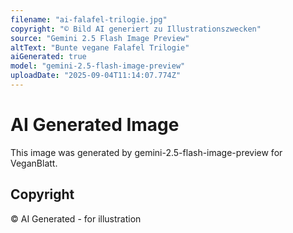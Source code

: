```yaml
---
filename: "ai-falafel-trilogie.jpg"
copyright: "© Bild AI generiert zu Illustrationszwecken"
source: "Gemini 2.5 Flash Image Preview"
altText: "Bunte vegane Falafel Trilogie"
aiGenerated: true
model: "gemini-2.5-flash-image-preview"
uploadDate: "2025-09-04T11:14:07.774Z"
---
```


# AI Generated Image

This image was generated by gemini-2.5-flash-image-preview for VeganBlatt.

## Copyright
© AI Generated - for illustration
